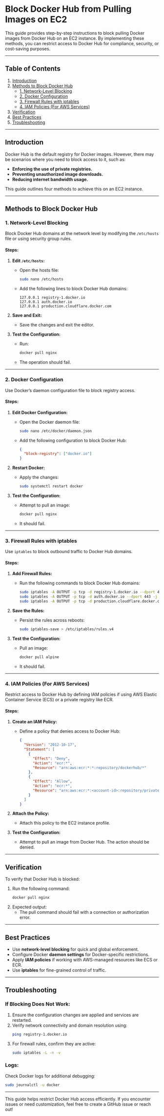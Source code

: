 # **Block Docker Hub from Pulling Images on EC2**

This guide provides step-by-step instructions to block pulling Docker images from Docker Hub on an EC2 instance. By implementing these methods, you can restrict access to Docker Hub for compliance, security, or cost-saving purposes.

---

## **Table of Contents**
1. [Introduction](#introduction)
2. [Methods to Block Docker Hub](#methods-to-block-docker-hub)
   - [1. Network-Level Blocking](#1-network-level-blocking)
   - [2. Docker Configuration](#2-docker-configuration)
   - [3. Firewall Rules with iptables](#3-firewall-rules-with-iptables)
   - [4. IAM Policies (For AWS Services)](#4-iam-policies-for-aws-services)
3. [Verification](#verification)
4. [Best Practices](#best-practices)
5. [Troubleshooting](#troubleshooting)

---

## **Introduction**

Docker Hub is the default registry for Docker images. However, there may be scenarios where you need to block access to it, such as:
- **Enforcing the use of private registries.**
- **Preventing unauthorized image downloads.**
- **Reducing internet bandwidth usage.**

This guide outlines four methods to achieve this on an EC2 instance.

---

## **Methods to Block Docker Hub**

### **1. Network-Level Blocking**

Block Docker Hub domains at the network level by modifying the `/etc/hosts` file or using security group rules.

#### **Steps:**

1. **Edit `/etc/hosts`:**
   - Open the hosts file:
     ```bash
     sudo nano /etc/hosts
     ```
   - Add the following lines to block Docker Hub domains:
     ```plaintext
     127.0.0.1 registry-1.docker.io
     127.0.0.1 auth.docker.io
     127.0.0.1 production.cloudflare.docker.com
     ```

2. **Save and Exit:**
   - Save the changes and exit the editor.

3. **Test the Configuration:**
   - Run:
     ```bash
     docker pull nginx
     ```
   - The operation should fail.

---

### **2. Docker Configuration**

Use Docker’s daemon configuration file to block registry access.

#### **Steps:**

1. **Edit Docker Configuration:**
   - Open the Docker daemon file:
     ```bash
     sudo nano /etc/docker/daemon.json
     ```
   - Add the following configuration to block Docker Hub:
     ```json
     {
       "block-registry": ["docker.io"]
     }
     ```

2. **Restart Docker:**
   - Apply the changes:
     ```bash
     sudo systemctl restart docker
     ```

3. **Test the Configuration:**
   - Attempt to pull an image:
     ```bash
     docker pull nginx
     ```
   - It should fail.

---

### **3. Firewall Rules with iptables**

Use `iptables` to block outbound traffic to Docker Hub domains.

#### **Steps:**

1. **Add Firewall Rules:**
   - Run the following commands to block Docker Hub domains:
     ```bash
     sudo iptables -A OUTPUT -p tcp -d registry-1.docker.io --dport 443 -j REJECT
     sudo iptables -A OUTPUT -p tcp -d auth.docker.io --dport 443 -j REJECT
     sudo iptables -A OUTPUT -p tcp -d production.cloudflare.docker.com --dport 443 -j REJECT
     ```

2. **Save the Rules:**
   - Persist the rules across reboots:
     ```bash
     sudo iptables-save > /etc/iptables/rules.v4
     ```

3. **Test the Configuration:**
   - Pull an image:
     ```bash
     docker pull alpine
     ```
   - It should fail.

---

### **4. IAM Policies (For AWS Services)**

Restrict access to Docker Hub by defining IAM policies if using AWS Elastic Container Service (ECS) or a private registry like ECR.

#### **Steps:**

1. **Create an IAM Policy:**
   - Define a policy that denies access to Docker Hub:
     ```json
     {
       "Version": "2012-10-17",
       "Statement": [
         {
           "Effect": "Deny",
           "Action": "ecr:*",
           "Resource": "arn:aws:ecr:*:*:repository/dockerhub/*"
         },
         {
           "Effect": "Allow",
           "Action": "ecr:*",
           "Resource": "arn:aws:ecr:*:<account-id>:repository/private-repo/*"
         }
       ]
     }
     ```

2. **Attach the Policy:**
   - Attach this policy to the EC2 instance profile.

3. **Test the Configuration:**
   - Attempt to pull an image from Docker Hub. The action should be denied.

---

## **Verification**

To verify that Docker Hub is blocked:
1. Run the following command:
   ```bash
   docker pull nginx
   ```
2. Expected output:
   - The pull command should fail with a connection or authorization error.

---

## **Best Practices**

- Use **network-level blocking** for quick and global enforcement.
- Configure Docker **daemon settings** for Docker-specific restrictions.
- Apply **IAM policies** if working with AWS-managed resources like ECS or ECR.
- Use **iptables** for fine-grained control of traffic.

---

## **Troubleshooting**

### **If Blocking Does Not Work:**
1. Ensure the configuration changes are applied and services are restarted.
2. Verify network connectivity and domain resolution using:
   ```bash
   ping registry-1.docker.io
   ```
3. For firewall rules, confirm they are active:
   ```bash
   sudo iptables -L -n -v
   ```

### **Logs:**
Check Docker logs for additional debugging:
```bash
sudo journalctl -u docker
```

---

This guide helps restrict Docker Hub access efficiently. If you encounter issues or need customization, feel free to create a GitHub issue or reach out!
